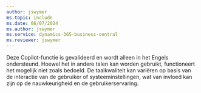 ```yaml
---
author: jswymer
ms.topic: include
ms.date: 06/07/2024
ms.author: jswymer
ms.service: dynamics-365-business-central
ms.reviewer: jswymer
---
```

Deze Copilot-functie is gevalideerd en wordt alleen in het Engels ondersteund. Hoewel het in andere talen kan worden gebruikt, functioneert het mogelijk niet zoals bedoeld. De taalkwaliteit kan variëren op basis van de interactie van de gebruiker of systeeminstellingen, wat van invloed kan zijn op de nauwkeurigheid en de gebruikerservaring.
